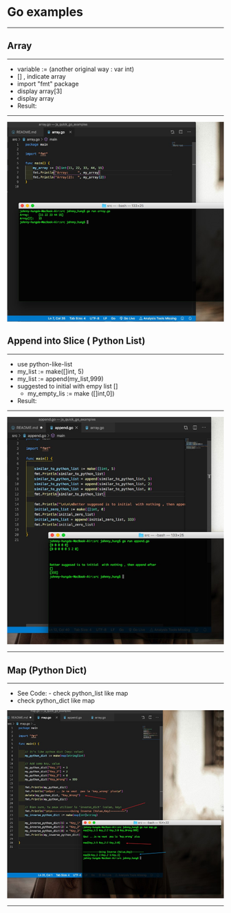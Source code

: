 # Go examples

---

## Array

---

- variable := (another original way : var int)
- \[\] , indicate array
- import "fmt" package
- display array[3]
- display array
- Result:

---

![img_array](img/array.jpg)

## Append into Slice ( Python List)

---

- use python-like-list
- my_list := make(\[\]int, 5)
- my_list := append(my_list,999)
- suggested to initial with empy list []
  - my_empty_lis := make (\[\]int,0])
- Result:

---

![img](img/append.jpg)

---

## Map (Python Dict)

---

- See Code: - check python_list like map
- check python_dict like map

![img_map](img/map.jpg)

---
